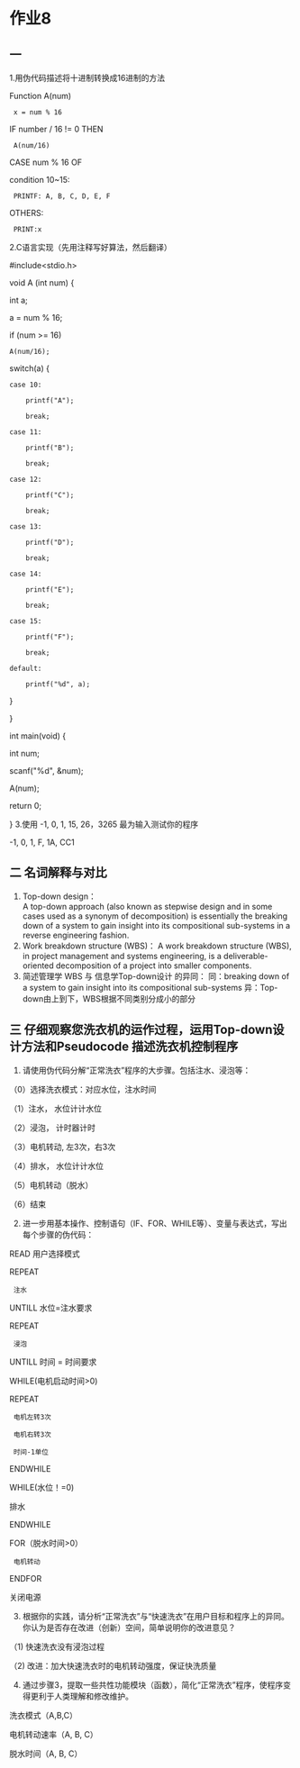 # 作业8
## 一
1.用伪代码描述将十进制转换成16进制的方法    

Function A(num)    

     x = num % 16      

IF number / 16 != 0 THEN     

     A(num/16)      

CASE num % 16 OF     

condition 10~15:    

     PRINTF: A, B, C, D, E, F    

OTHERS:     

     PRINT:x      

2.C语言实现（先用注释写好算法，然后翻译）     

#include<stdio.h>     

void A (int num) {      

  int a;     

  a = num % 16;     

  if (num >= 16)      

    A(num/16);    

  switch(a) {     

    case 10:     

        printf("A");     

        break;    

    case 11:      

        printf("B");      

        break;     

    case 12:      

        printf("C");      

        break;      

    case 13:     

        printf("D");     

        break;      

    case 14:     

        printf("E");     

        break;     

    case 15:      

        printf("F");      

        break;     

    default:     

        printf("%d", a);     

  }       

}       

int main(void) {       

  int num;      

  scanf("%d", &num);     

  A(num);     

  return 0;       

}
3.使用 -1, 0, 1, 15, 26，3265 最为输入测试你的程序     

-1, 0, 1, F, 1A, CC1     

## 二 名词解释与对比      
1. Top-down design：      
A top-down approach (also known as stepwise design and in some cases used as a synonym of decomposition) is essentially the breaking down of a system to gain insight into its compositional sub-systems in a reverse engineering fashion.
2. Work breakdown structure (WBS)：
A work breakdown structure (WBS), in project management and systems engineering, is a deliverable-oriented decomposition of a project into smaller components.
3. 简述管理学 WBS 与 信息学Top-down设计 的异同：
同：breaking down of a system to gain insight into its compositional sub-systems 
异：Top-down由上到下，WBS根据不同类别分成小的部分
## 三 仔细观察您洗衣机的运作过程，运用Top-down设计方法和Pseudocode 描述洗衣机控制程序
1. 请使用伪代码分解“正常洗衣”程序的大步骤。包括注水、浸泡等：      

（0）选择洗衣模式：对应水位，注水时间     

（1）注水， 水位计计水位       

（2）浸泡， 计时器计时      

（3）电机转动, 左3次，右3次      

（4）排水， 水位计计水位         

（5）电机转动（脱水）      

（6）结束     

2. 进一步用基本操作、控制语句（IF、FOR、WHILE等）、变量与表达式，写出每个步骤的伪代码：      

READ 用户选择模式      

REPEAT      

     注水     

UNTILL 水位=注水要求

REPEAT     

     浸泡      

UNTILL 时间 = 时间要求        

WHILE(电机启动时间>0)       

REPEAT       

     电机左转3次      

     电机右转3次      

     时间-1单位      

ENDWHILE      

WHILE(水位！=0)       

排水      

ENDWHILE       

FOR（脱水时间>0）     

     电机转动     

ENDFOR      

关闭电源    

3. 根据你的实践，请分析“正常洗衣”与“快速洗衣”在用户目标和程序上的异同。你认为是否存在改进（创新）空间，简单说明你的改进意见？      

（1) 快速洗衣没有浸泡过程      

（2) 改进：加大快速洗衣时的电机转动强度，保证快洗质量     

4. 通过步骤3，提取一些共性功能模块（函数），简化“正常洗衣”程序，使程序变得更利于人类理解和修改维护。    

洗衣模式（A,B,C）     

电机转动速率（A, B, C）      

脱水时间（A, B, C）      

